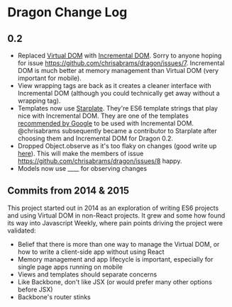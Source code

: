 # Dragon Change Log

## 0.2
- Replaced [Virtual DOM](https://github.com/Matt-Esch/virtual-dom) with [Incremental DOM](https://github.com/google/incremental-dom). Sorry to anyone hoping for issue https://github.com/chrisabrams/dragon/issues/7. Incremental DOM is much better at memory management than Virtual DOM (very important for mobile).
- View wrapping tags are back as it creates a cleaner interface with Incremental DOM (although you could technically get away without a wrapping tag).
- Templates now use [Starplate](https://github.com/littlstar/starplate). They're ES6 template strings that play nice with Incremental DOM. They are one of the templates [recommended by Google](https://github.com/google/incremental-dom#starplate) to be used with Incremental DOM. @chrisabrams subsequently became a contributor to Starplate after choosing them and Incremental DOM for Dragon 0.2.
- Dropped Object.observe as it's too flaky on changes (good write up [here](https://medium.com/@mweststrate/object-observe-is-dead-long-live-mobservable-observe-ad96930140c5#.wvmc6g2mx)). This will make the members of issue https://github.com/chrisabrams/dragon/issues/8 happy.
- Models now use ____ for observing changes

## Commits from 2014 & 2015
This project started out in 2014 as an exploration of writing ES6 projects and using Virtual DOM in non-React projects. It grew and some how found its way into Javascript Weekly, where pain points driving the project were validated:
- Belief that there is more than one way to manage the Virtual DOM, or how to write a client-side app without using React
- Memory management and app lifecycle is important, especially for single page apps running on mobile
- Views and templates should separate concerns
- Like Backbone, don't like JSX (or would prefer many other options before JSX)
- Backbone's router stinks
